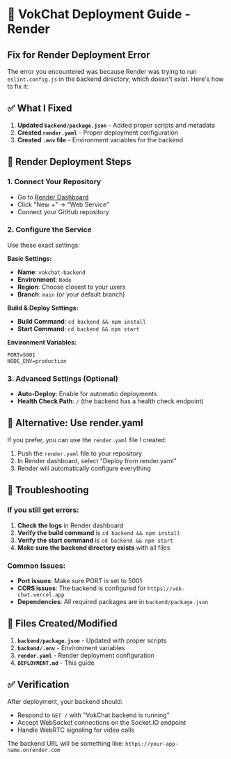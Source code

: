 # 🚀 VokChat Deployment Guide - Render

## Fix for Render Deployment Error

The error you encountered was because Render was trying to run `eslint.config.js` in the backend directory, which doesn't exist. Here's how to fix it:

## ✅ What I Fixed

1. **Updated `backend/package.json`** - Added proper scripts and metadata
2. **Created `render.yaml`** - Proper deployment configuration
3. **Created `.env` file** - Environment variables for the backend

## 🎯 Render Deployment Steps

### 1. Connect Your Repository
- Go to [Render Dashboard](https://dashboard.render.com)
- Click "New +" → "Web Service"
- Connect your GitHub repository

### 2. Configure the Service
Use these exact settings:

**Basic Settings:**
- **Name**: `vokchat-backend`
- **Environment**: `Node`
- **Region**: Choose closest to your users
- **Branch**: `main` (or your default branch)

**Build & Deploy Settings:**
- **Build Command**: `cd backend && npm install`
- **Start Command**: `cd backend && npm start`

**Environment Variables:**
```
PORT=5001
NODE_ENV=production
```

### 3. Advanced Settings (Optional)
- **Auto-Deploy**: Enable for automatic deployments
- **Health Check Path**: `/` (the backend has a health check endpoint)

## 🔧 Alternative: Use render.yaml

If you prefer, you can use the `render.yaml` file I created:

1. Push the `render.yaml` file to your repository
2. In Render dashboard, select "Deploy from render.yaml"
3. Render will automatically configure everything

## 🐛 Troubleshooting

### If you still get errors:

1. **Check the logs** in Render dashboard
2. **Verify the build command** is `cd backend && npm install`
3. **Verify the start command** is `cd backend && npm start`
4. **Make sure the backend directory exists** with all files

### Common Issues:

- **Port issues**: Make sure PORT is set to 5001
- **CORS issues**: The backend is configured for `https://vok-chat.vercel.app`
- **Dependencies**: All required packages are in `backend/package.json`

## 📝 Files Created/Modified

1. **`backend/package.json`** - Updated with proper scripts
2. **`backend/.env`** - Environment variables
3. **`render.yaml`** - Render deployment configuration
4. **`DEPLOYMENT.md`** - This guide

## ✅ Verification

After deployment, your backend should:
- Respond to `GET /` with "VokChat backend is running"
- Accept WebSocket connections on the Socket.IO endpoint
- Handle WebRTC signaling for video calls

The backend URL will be something like: `https://your-app-name.onrender.com` 